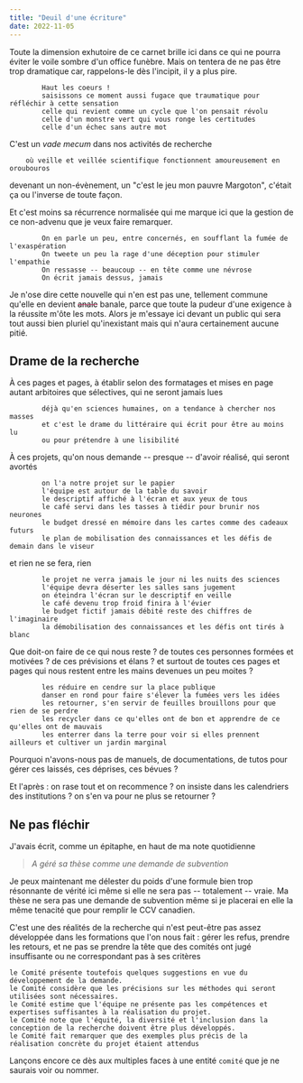 ```yaml
---
title: "Deuil d'une écriture"
date: 2022-11-05
---
```


Toute la dimension exhutoire de ce carnet brille ici dans ce qui ne pourra éviter le voile sombre d'un office funèbre. Mais on tentera de ne pas être trop dramatique car, rappelons-le dès l'incipit, il y a plus pire.  

            Haut les coeurs ! 
            saisissons ce moment aussi fugace que traumatique pour réfléchir à cette sensation 
            celle qui revient comme un cycle que l'on pensait révolu
            celle d'un monstre vert qui vous ronge les certitudes 
            celle d'un échec sans autre mot

C'est un *vade mecum* dans nos activités de recherche

        où veille et veillée scientifique fonctionnent amoureusement en oroubouros 

devenant un non-évènement, un "c'est le jeu mon pauvre Margoton", c'était ça ou l'inverse de toute façon. 

Et c'est moins sa récurrence normalisée qui me marque ici que la gestion de ce non-advenu que je veux faire remarquer. 

            On en parle un peu, entre concernés, en soufflant la fumée de l'exaspération
            On tweete un peu la rage d'une déception pour stimuler l'empathie
            On ressasse -- beaucoup -- en tête comme une névrose
            On écrit jamais dessus, jamais

Je n'ose dire cette nouvelle qui n'en est pas une, tellement commune qu'elle en devient <strike style='color:rgb(196, 43, 94);'><span style='color:black'>anale</span></strike> banale, parce que toute la pudeur d'une exigence à la réussite m'ôte les mots. Alors je m'essaye ici devant un public qui sera tout aussi bien pluriel qu'inexistant mais qui n'aura certainement aucune pitié. 

## Drame de la recherche

À ces pages et pages, à établir selon des formatages et mises en page autant arbitoires que sélectives, qui ne seront jamais lues

            déjà qu'en sciences humaines, on a tendance à chercher nos masses
            et c'est le drame du littéraire qui écrit pour être au moins lu 
            ou pour prétendre à une lisibilité

À ces projets, qu'on nous demande -- presque -- d'avoir réalisé, qui seront avortés 

            on l'a notre projet sur le papier
            l'équipe est autour de la table du savoir
            le descriptif affiché à l'écran et aux yeux de tous
            le café servi dans les tasses à tiédir pour brunir nos neurones
            le budget dressé en mémoire dans les cartes comme des cadeaux futurs
            le plan de mobilisation des connaissances et les défis de demain dans le viseur

et rien ne se fera, rien

            le projet ne verra jamais le jour ni les nuits des sciences 
            l'équipe devra déserter les salles sans jugement
            on éteindra l'écran sur le descriptif en veille
            le café devenu trop froid finira à l'évier
            le budget fictif jamais débité reste des chiffres de l'imaginaire
            la démobilisation des connaissances et les défis ont tirés à blanc

Que doit-on faire de ce qui nous reste ? de toutes ces personnes formées et motivées ? de ces prévisions et élans ? et surtout de toutes ces pages et pages qui nous restent entre les mains devenues un peu moites ? 

            les réduire en cendre sur la place publique
            danser en rond pour faire s'élever la fumées vers les idées 
            les retourner, s'en servir de feuilles brouillons pour que rien de se perdre
            les recycler dans ce qu'elles ont de bon et apprendre de ce qu'elles ont de mauvais
            les enterrer dans la terre pour voir si elles prennent ailleurs et cultiver un jardin marginal

Pourquoi n'avons-nous pas de manuels, de documentations, de tutos pour gérer ces laissés, ces déprises, ces bévues ? 

Et l'après : on rase tout et on recommence ? on insiste dans les calendriers des institutions ? on s'en va pour ne plus se retourner ? 

## Ne pas fléchir 

J'avais écrit, comme un épitaphe, en haut de ma note quotidienne 

> *A géré sa thèse comme une demande de subvention*

Je peux maintenant me délester du poids d'une formule bien trop résonnante de vérité ici même si elle ne sera pas -- totalement -- vraie. Ma thèse ne sera pas une demande de subvention même si je placerai en elle la même tenacité que pour remplir le CCV canadien. 

C'est une des réalités de la recherche qui n'est peut-être pas assez développée dans les formations que l'on nous fait : gérer les refus, prendre les retours, et ne pas se prendre la tête que des comités ont jugé insuffisante ou ne correspondant pas à ses critères 

    le Comité présente toutefois quelques suggestions en vue du développement de la demande.
    le Comité considère que les précisions sur les méthodes qui seront utilisées sont nécessaires.
    le Comité estime que l'équipe ne présente pas les compétences et expertises suffisantes à la réalisation du projet.
    le Comité note que l'équité, la diversité et l'inclusion dans la conception de la recherche doivent être plus développés.
    le Comité fait remarquer que des exemples plus précis de la réalisation concrète du projet étaient attendus

Lançons encore ce dès aux multiples faces à une entité `comité` que je ne saurais voir ou nommer. 

